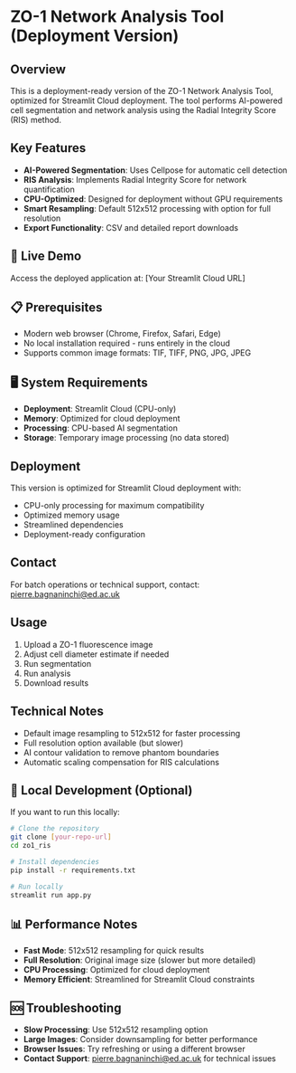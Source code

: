 # ZO-1 Network Analysis Tool (Deployment Version)

## Overview
This is a deployment-ready version of the ZO-1 Network Analysis Tool, optimized for Streamlit Cloud deployment. The tool performs AI-powered cell segmentation and network analysis using the Radial Integrity Score (RIS) method.

## Key Features
- **AI-Powered Segmentation**: Uses Cellpose for automatic cell detection
- **RIS Analysis**: Implements Radial Integrity Score for network quantification
- **CPU-Optimized**: Designed for deployment without GPU requirements
- **Smart Resampling**: Default 512x512 processing with option for full resolution
- **Export Functionality**: CSV and detailed report downloads

## 🚀 **Live Demo**
Access the deployed application at: [Your Streamlit Cloud URL]

## 📋 **Prerequisites**
- Modern web browser (Chrome, Firefox, Safari, Edge)
- No local installation required - runs entirely in the cloud
- Supports common image formats: TIF, TIFF, PNG, JPG, JPEG

## 🖥️ **System Requirements**
- **Deployment**: Streamlit Cloud (CPU-only)
- **Memory**: Optimized for cloud deployment
- **Processing**: CPU-based AI segmentation
- **Storage**: Temporary image processing (no data stored)

## Deployment
This version is optimized for Streamlit Cloud deployment with:
- CPU-only processing for maximum compatibility
- Optimized memory usage
- Streamlined dependencies
- Deployment-ready configuration

## Contact
For batch operations or technical support, contact: pierre.bagnaninchi@ed.ac.uk

## Usage
1. Upload a ZO-1 fluorescence image
2. Adjust cell diameter estimate if needed
3. Run segmentation
4. Run analysis
5. Download results

## Technical Notes
- Default image resampling to 512x512 for faster processing
- Full resolution option available (but slower)
- AI contour validation to remove phantom boundaries
- Automatic scaling compensation for RIS calculations

## 🔧 **Local Development** (Optional)
If you want to run this locally:

```bash
# Clone the repository
git clone [your-repo-url]
cd zo1_ris

# Install dependencies
pip install -r requirements.txt

# Run locally
streamlit run app.py
```

## 📊 **Performance Notes**
- **Fast Mode**: 512x512 resampling for quick results
- **Full Resolution**: Original image size (slower but more detailed)
- **CPU Processing**: Optimized for cloud deployment
- **Memory Efficient**: Streamlined for Streamlit Cloud constraints

## 🆘 **Troubleshooting**
- **Slow Processing**: Use 512x512 resampling option
- **Large Images**: Consider downsampling for better performance
- **Browser Issues**: Try refreshing or using a different browser
- **Contact Support**: pierre.bagnaninchi@ed.ac.uk for technical issues
